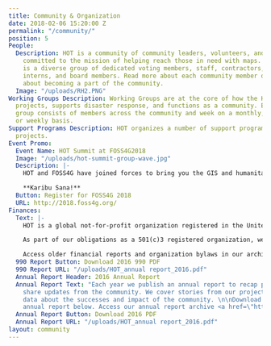 ```yaml
---
title: Community & Organization
date: 2018-02-06 15:20:00 Z
permalink: "/community/"
position: 5
People:
  Description: HOT is a community of community leaders, volunteers, and professionals
    committed to the mission of helping reach those in need with maps. The community
    is a diverse group of dedicated voting members, staff, contractors, volunteers,
    interns, and board members. Read more about each community member or learn more
    about becoming a part of the community.
  Image: "/uploads/RH2.PNG"
Working Groups Description: Working Groups are at the core of how the HOT organizes
  projects, supports disaster response, and functions as a community. Each working
  group consists of members across the community and week on a monthly, bi-weekly,
  or weekly basis.
Support Programs Description: HOT organizes a number of support programs for mapping
  projects.
Event Promo:
  Event Name: HOT Summit at FOSS4G2018
  Image: "/uploads/hot-summit-group-wave.jpg"
  Description: |-
    HOT and FOSS4G have joined forces to bring you the GIS and humanitarian mapping event of the year in Dar es Salaam, Tanzania. HOT will sponsor and lead summit, code sprints, field visits with the Ramani Huria mapping project, an optional two workshop days (available as an add-on to your registration) and much more!

    **Karibu Sana!**
  Button: Register for FOSS4G 2018
  URL: http://2018.foss4g.org/
Finances:
  Text: |-
    HOT is a global not-for-profit organization registered in the United States of America.

    As part of our obligations as a 501(c)3 registered organization, we make our financial filings (known as "Form 990: Return of Organization Exempt From Income Tax") available for public inspection. HOT's 2012 - 2016 returns are posted below. Any further questions can be directed to the Board of Directors, specifically the Treasurer.

    Access older financial reports and organization bylaws in our archive <a href="https://github.com/hotosm/hotosm-website/tree/gh-pages/downloads">here.</a>
  990 Report Button: Download 2016 990 PDF
  990 Report URL: "/uploads/HOT_annual report_2016.pdf"
  Annual Report Header: 2016 Annual Report
  Annual Report Text: "Each year we publish an annual report to recap projects and
    share updates from the community. We cover stories from our projects and share
    data about the successes and impact of the community. \n\nDownload our latest
    annual report below. Access our annual report archive <a href=\"https://github.com/hotosm/hotosm-website/tree/gh-pages/downloads\">here.</a>"
  Annual Report Button: Download 2016 PDF
  Annual Report URL: "/uploads/HOT_annual report_2016.pdf"
layout: community
---
```


